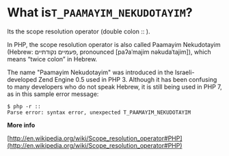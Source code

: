 # What is`T_PAAMAYIM_NEKUDOTAYIM`?

Its the scope resolution operator \(double colon :: \). 

In PHP, the scope resolution operator is also called Paamayim Nekudotayim (Hebrew: פעמיים נקודתיים‎‎, pronounced [paʔaˈmajim nəkudaˈtajim]), which means “twice colon” in Hebrew.

The name "Paamayim Nekudotayim" was introduced in the Israeli-developed Zend Engine 0.5 used in PHP 3. Although it has been confusing to many developers who do not speak Hebrew, it is still being used in PHP 7, as in this sample error message:

```
$ php -r ::
Parse error: syntax error, unexpected T_PAAMAYIM_NEKUDOTAYIM
```

**More info**

[http://en.wikipedia.org/wiki/Scope_resolution_operator#PHP](http://en.wikipedia.org/wiki/Scope_resolution_operator#PHP)